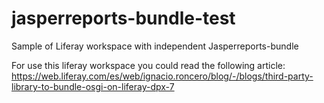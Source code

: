 # jasperreports-bundle-test
Sample of Liferay workspace with independent Jasperreports-bundle 

For use this liferay workspace you could read the following article:
https://web.liferay.com/es/web/ignacio.roncero/blog/-/blogs/third-party-library-to-bundle-osgi-on-liferay-dpx-7
